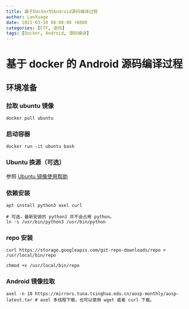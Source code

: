 ```yaml
---
title: 基于Docker的Android源码编译过程
author: LanXuage
date: 2021-03-10 00:00:00 +0800
categories: [CTF, 逆向]
tags: [Docker, Android, 源码编译]
---
```

# 基于 docker 的 Android 源码编译过程

## 环境准备

### 拉取 ubuntu 镜像

```shell
docker pull ubuntu
```

### 启动容器

```shell
docker run -it ubuntu bash
```

### Ubuntu 换源（可选）

参照 [Ubuntu 镜像使用帮助](https://mirrors.tuna.tsinghua.edu.cn/help/ubuntu/)

### 依赖安装

```shell
apt install python3 axel curl

# 可选，最新安装的 python3 并不会占用 python。
ln -s /usr/bin/python3 /usr/bin/python
```

### repo 安装

```
curl https://storage.googleapis.com/git-repo-downloads/repo > /usr/local/bin/repo

chmod +x /usr/local/bin/repo
```

### Android 镜像拉取

```shell
axel -n 10 https://mirrors.tuna.tsinghua.edu.cn/aosp-monthly/aosp-latest.tar # axel 多线程下载，也可以使用 wget 或者 curl 下载。
```

